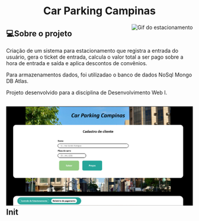 </h2>

<h1 align="center" >Car Parking Campinas</h1>

<a href="https://samuelgoulart.github.io/Estacionamento/">
<img align="right" src="https://user-images.githubusercontent.com/62961331/120190332-d8e20380-c1ee-11eb-9fbe-6866f7e76ef1.gif" alt="Gif do estacionamento">
</a>

<h2>💻Sobre o projeto</h2>

Criação de um sistema para estacionamento que registra a entrada do usuário, gera o ticket de entrada, calcula o valor total a ser pago sobre a hora de entrada e saída e aplica descontos de convênios.

Para armazenamentos dados, foi utilizadao o banco de dados NoSql Mongo DB Atlas.

Projeto desenvolvido para a disciplina de Desenvolvimento Web I.

<h2><img src="https://github.com/AlexSandroRCosta/CarParkingCampinas/blob/main/imgs/Screenshot%202025-01-07%20200214.png"> Init</h2>
